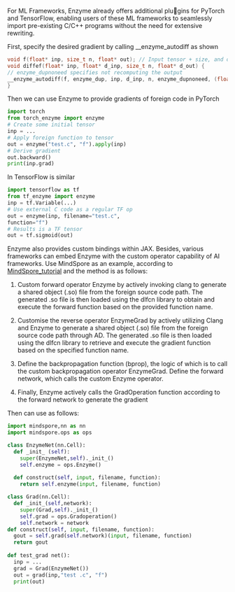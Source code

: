 For ML Frameworks, Enzyme already offers additional plugins for PyTorch and TensorFlow, enabling users of these ML frameworks to seamlessly import pre-existing C/C++ programs without the need for extensive rewriting. 

First, specify the desired gradient by calling __enzyme_autodiff as shown
```C
void f(float* inp, size_t n, float* out); // Input tensor + size, and output tensor
void diffef(float* inp, float* d_inp, size_t n, float* d_out) {
// enzyme_dupnoneed specifies not recomputing the output
__enzyme_autodiff(f, enzyme_dup, inp, d_inp, n, enzyme_dupnoneed, (float*)0, d_out);
}
```

Then we can use Enzyme to provide gradients of foreign code in PyTorch
```python
import torch
from torch_enzyme import enzyme
# Create some initial tensor
inp = ...
# Apply foreign function to tensor
out = enzyme("test.c", "f").apply(inp)
# Derive gradient
out.backward()
print(inp.grad)
```
In TensorFlow is similar
```python
import tensorflow as tf
from tf_enzyme import enzyme
inp = tf.Variable(...)
# Use external C code as a regular TF op
out = enzyme(inp, filename="test.c",
function="f")
# Results is a TF tensor
out = tf.sigmoid(out)
```

Enzyme also provides custom bindings within JAX. Besides, various frameworks can embed Enzyme with the custom operator capability of AI frameworks. 
Use MindSpore as an example, according to [MindSpore_tutorial](https://www.mindspore.cn/tutorial/training/en/r1.1/advanced_use/custom_operator_cpu.html) and the method is as follows:

1) Custom forward operator Enzyme by actively invoking clang to generate a shared object (.so) file from the foreign source code path. The generated .so file is then loaded using the dlfcn library to obtain and execute the forward function based on the provided function name.

2) Customise the reverse operator EnzymeGrad by actively utilizing Clang and Enzyme to generate a shared object (.so) file from the foreign source code path through AD. The generated .so file is then loaded using the dlfcn library to retrieve and execute the gradient function based on the specified function name.

3) Define the backpropagation function (bprop), the logic of which is to call the custom backpropagation operator EnzymeGrad. Define the forward network, which calls the custom Enzyme operator.

4) Finally, Enzyme actively calls the GradOperation function according to the forward network to generate the gradient
   
Then can use as follows:
```python
import mindspore,nn as nn
import mindspore.ops as ops

class EnzymeNet(nn.Cell):
  def _init_ (self):
    super(EnzymeNet,self)._init_()
    self.enzyme = ops.Enzyme()
    
  def construct(self, input, filename, function):
    return self.enzyme(input, filename, function)

class Grad(nn.Cell):
  def _init_(self,network):
    super(Grad,self)._init_()
    self.grad = ops.Gradoperation()
    self.network = network
def construct(self, input, filename, function):
  gout = self.grad(self.network)(input, filename, function)
  return gout
  
def test_grad net():
  inp = ...
  grad = Grad(EnzymeNet())
  out = grad(inp,"test .c", "f")
  print(out)
```
